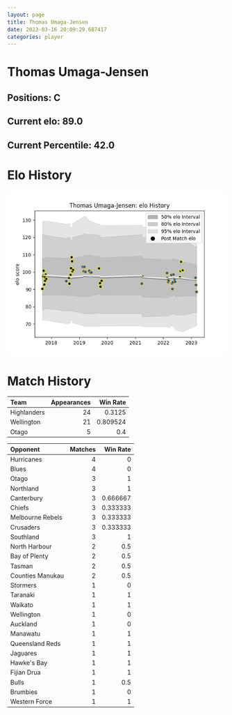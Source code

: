```yaml
---  
layout: page  
title: Thomas Umaga-Jensen  
date: 2023-03-16 20:09:29.687417  
categories: player  
---
```

# Thomas Umaga-Jensen

## Positions: C

## Current elo: 89.0

## Current Percentile: 42.0

# Elo History


![elo history](history_ThomasUmaga-Jensen.png)
# Match History


| Team        |   Appearances |   Win Rate |
|:------------|--------------:|-----------:|
| Highlanders |            24 |   0.3125   |
| Wellington  |            21 |   0.809524 |
| Otago       |             5 |   0.4      |

| Opponent         |   Matches |   Win Rate |
|:-----------------|----------:|-----------:|
| Hurricanes       |         4 |   0        |
| Blues            |         4 |   0        |
| Otago            |         3 |   1        |
| Northland        |         3 |   1        |
| Canterbury       |         3 |   0.666667 |
| Chiefs           |         3 |   0.333333 |
| Melbourne Rebels |         3 |   0.333333 |
| Crusaders        |         3 |   0.333333 |
| Southland        |         3 |   1        |
| North Harbour    |         2 |   0.5      |
| Bay of Plenty    |         2 |   0.5      |
| Tasman           |         2 |   0.5      |
| Counties Manukau |         2 |   0.5      |
| Stormers         |         1 |   0        |
| Taranaki         |         1 |   1        |
| Waikato          |         1 |   1        |
| Wellington       |         1 |   0        |
| Auckland         |         1 |   0        |
| Manawatu         |         1 |   1        |
| Queensland Reds  |         1 |   1        |
| Jaguares         |         1 |   1        |
| Hawke's Bay      |         1 |   1        |
| Fijian Drua      |         1 |   1        |
| Bulls            |         1 |   0.5      |
| Brumbies         |         1 |   0        |
| Western Force    |         1 |   1        |